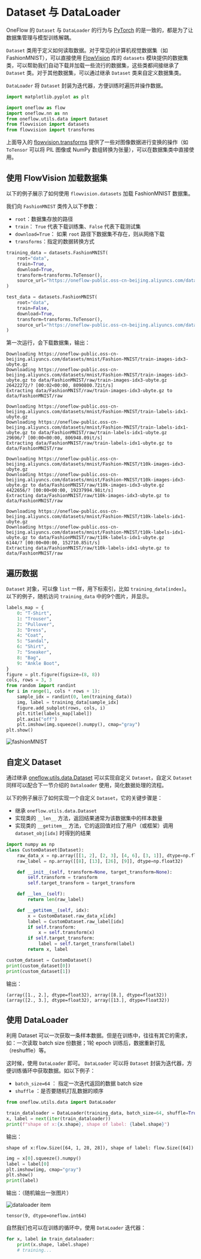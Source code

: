# Dataset 与 DataLoader

OneFlow 的 `Dataset` 与 `DataLoader` 的行为与 [PyTorch](https://pytorch.org/tutorials/beginner/basics/data_tutorial.html) 的是一致的，都是为了让数据集管理与模型训练解耦。

`Dataset` 类用于定义如何读取数据。对于常见的计算机视觉数据集（如 FashionMNIST），可以直接使用 [FlowVision](https://github.com/Oneflow-Inc/vision) 库的 `datasets` 模块提供的数据集类，可以帮助我们自动下载并加载一些流行的数据集，这些类都间接继承了 `Dataset` 类。对于其他数据集，可以通过继承 `Dataset` 类来自定义数据集类。

`DataLoader` 将 `Dataset` 封装为迭代器，方便训练时遍历并操作数据。

```python
import matplotlib.pyplot as plt

import oneflow as flow
import oneflow.nn as nn
from oneflow.utils.data import Dataset
from flowvision import datasets
from flowvision import transforms
```
上面导入的 [flowvision.transforms](https://flowvision.readthedocs.io/en/stable/flowvision.transforms.html) 提供了一些对图像数据进行变换的操作（如 `ToTensor` 可以将 PIL 图像或 NumPy 数组转换为张量），可以在数据集类中直接使用。

## 使用 FlowVision 加载数据集

以下的例子展示了如何使用 `flowvision.datasets` 加载 FashionMNIST 数据集。

我们向 `FashionMNIST` 类传入以下参数：
- `root`：数据集存放的路径
- `train`： `True` 代表下载训练集、`False` 代表下载测试集
- `download=True`： 如果 `root` 路径下数据集不存在，则从网络下载
- `transforms`：指定的数据转换方式

```python
training_data = datasets.FashionMNIST(
    root="data",
    train=True,
    download=True,
    transform=transforms.ToTensor(),
    source_url="https://oneflow-public.oss-cn-beijing.aliyuncs.com/datasets/mnist/Fashion-MNIST/",
)

test_data = datasets.FashionMNIST(
    root="data",
    train=False,
    download=True,
    transform=transforms.ToTensor(),
    source_url="https://oneflow-public.oss-cn-beijing.aliyuncs.com/datasets/mnist/Fashion-MNIST/",
)
```

第一次运行，会下载数据集，输出：

```text
Downloading https://oneflow-public.oss-cn-beijing.aliyuncs.com/datasets/mnist/Fashion-MNIST/train-images-idx3-ubyte.gz
Downloading https://oneflow-public.oss-cn-beijing.aliyuncs.com/datasets/mnist/Fashion-MNIST/train-images-idx3-ubyte.gz to data/FashionMNIST/raw/train-images-idx3-ubyte.gz
26422272/? [00:02<00:00, 8090800.72it/s]
Extracting data/FashionMNIST/raw/train-images-idx3-ubyte.gz to data/FashionMNIST/raw

Downloading https://oneflow-public.oss-cn-beijing.aliyuncs.com/datasets/mnist/Fashion-MNIST/train-labels-idx1-ubyte.gz
Downloading https://oneflow-public.oss-cn-beijing.aliyuncs.com/datasets/mnist/Fashion-MNIST/train-labels-idx1-ubyte.gz to data/FashionMNIST/raw/train-labels-idx1-ubyte.gz
29696/? [00:00<00:00, 806948.09it/s]
Extracting data/FashionMNIST/raw/train-labels-idx1-ubyte.gz to data/FashionMNIST/raw

Downloading https://oneflow-public.oss-cn-beijing.aliyuncs.com/datasets/mnist/Fashion-MNIST/t10k-images-idx3-ubyte.gz
Downloading https://oneflow-public.oss-cn-beijing.aliyuncs.com/datasets/mnist/Fashion-MNIST/t10k-images-idx3-ubyte.gz to data/FashionMNIST/raw/t10k-images-idx3-ubyte.gz
4422656/? [00:00<00:00, 19237994.98it/s]
Extracting data/FashionMNIST/raw/t10k-images-idx3-ubyte.gz to data/FashionMNIST/raw

Downloading https://oneflow-public.oss-cn-beijing.aliyuncs.com/datasets/mnist/Fashion-MNIST/t10k-labels-idx1-ubyte.gz
Downloading https://oneflow-public.oss-cn-beijing.aliyuncs.com/datasets/mnist/Fashion-MNIST/t10k-labels-idx1-ubyte.gz to data/FashionMNIST/raw/t10k-labels-idx1-ubyte.gz
6144/? [00:00<00:00, 152710.85it/s]
Extracting data/FashionMNIST/raw/t10k-labels-idx1-ubyte.gz to data/FashionMNIST/raw
```

## 遍历数据

`Dataset` 对象，可以像 `list` 一样，用下标索引，比如 `training_data[index]`。
以下的例子，随机访问 `training_data` 中的9个图片，并显示。

```python
labels_map = {
    0: "T-Shirt",
    1: "Trouser",
    2: "Pullover",
    3: "Dress",
    4: "Coat",
    5: "Sandal",
    6: "Shirt",
    7: "Sneaker",
    8: "Bag",
    9: "Ankle Boot",
}
figure = plt.figure(figsize=(8, 8))
cols, rows = 3, 3
from random import randint
for i in range(1, cols * rows + 1):
    sample_idx = randint(0, len(training_data))
    img, label = training_data[sample_idx]
    figure.add_subplot(rows, cols, i)
    plt.title(labels_map[label])
    plt.axis("off")
    plt.imshow(img.squeeze().numpy(), cmap="gray")
plt.show()
```

![fashionMNIST](./imgs/fashionMNIST.png)

## 自定义 Dataset

通过继承 [oneflow.utils.data.Dataset](https://oneflow.readthedocs.io/en/master/utils.html?highlight=oneflow.utils.data.Dataset#oneflow.utils.data.Dataset) 可以实现自定义 `Dataset`，自定义 `Dataset` 同样可以配合下一节介绍的 `Dataloader` 使用，简化数据处理的流程。

以下的例子展示了如何实现一个自定义 `Dataset`，它的关键步骤是：

- 继承 `oneflow.utils.data.Dataset`
- 实现类的 `__len__` 方法，返回结果通常为该数据集中的样本数量
- 实现类的 `__getitem__` 方法，它的返回值对应了用户（或框架）调用 `dataset_obj[idx]` 时得到的结果

```python
import numpy as np
class CustomDataset(Dataset):
    raw_data_x = np.array([[1, 2], [2, 3], [4, 6], [3, 1]], dtype=np.float32)
    raw_label = np.array([[8], [13], [26], [9]], dtype=np.float32)

    def __init__(self, transform=None, target_transform=None):
        self.transform = transform
        self.target_transform = target_transform

    def __len__(self):
        return len(raw_label)

    def __getitem__(self, idx):
        x = CustomDataset.raw_data_x[idx]
        label = CustomDataset.raw_label[idx]
        if self.transform:
            x = self.transform(x)
        if self.target_transform:
            label = self.target_transform(label)
        return x, label

custom_dataset = CustomDataset()
print(custom_dataset[0])
print(custom_dataset[1])
```

输出：

```text
(array([1., 2.], dtype=float32), array([8.], dtype=float32))
(array([2., 3.], dtype=float32), array([13.], dtype=float32))
```

## 使用 DataLoader

利用 Dataset 可以一次获取一条样本数据。但是在训练中，往往有其它的需求，如：一次读取 batch size 份数据；1轮 epoch 训练后，数据重新打乱（reshuffle）等。

这时候，使用 `DataLoader` 即可。 `DataLoader` 可以将 `Dataset` 封装为迭代器，方便训练循环中获取数据。如以下例子：

- `batch_size=64` ： 指定一次迭代返回的数据 batch size
- `shuffle` ：是否要随机打乱数据的顺序

```python
from oneflow.utils.data import DataLoader

train_dataloader = DataLoader(training_data, batch_size=64, shuffle=True)
x, label = next(iter(train_dataloader))
print(f"shape of x:{x.shape}, shape of label: {label.shape}")
```

输出：

```text
shape of x:flow.Size([64, 1, 28, 28]), shape of label: flow.Size([64])
```

```python
img = x[0].squeeze().numpy()
label = label[0]
plt.imshow(img, cmap="gray")
plt.show()
print(label)
```

输出：（随机输出一张图片）

![dataloader item](./imgs/dataloader_item.png)

```text
tensor(9, dtype=oneflow.int64)
```

自然我们也可以在训练的循环中，使用 `DataLoader` 迭代器：

```python
for x, label in train_dataloader:
    print(x.shape, label.shape)
    # training...
```

